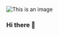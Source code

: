 ![This is an image](https://www.google.com/url?sa=i&url=https%3A%2F%2Fwww.pinterest.com%2Fpin%2F242912973631532890%2F&psig=AOvVaw0Vt5xmGXmvIATT_vKj790I&ust=1647720058007000&source=images&cd=vfe&ved=0CAsQjRxqFwoTCMD0_ti50PYCFQAAAAAdAAAAABAD)
### Hi there 👋

<!--
**s-cheung/s-cheung** is a ✨ _special_ ✨ repository because its `README.md` (this file) appears on your GitHub profile.

Here are some ideas to get you started:

- 🔭 I’m currently working on ...
- 🌱 I’m currently learning ...
- 👯 I’m looking to collaborate on ...
- 🤔 I’m looking for help with ...
- 💬 Ask me about ...
- 📫 How to reach me: ...
- 😄 Pronouns: ...
- ⚡ Fun fact: ...
-->
